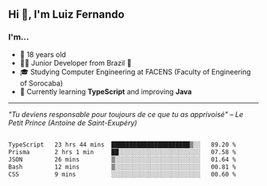 <h2>Hi 👋, I'm Luiz Fernando</h2>

### I'm...
* 🤟 18 years old
* 👨‍💻 Junior Developer from Brazil 💚
* 🎓 Studying Computer Engineering at FACENS (Faculty of Engineering of Sorocaba)
* 🔭 Currently learning **TypeScript** and improving **Java**

---

_"Tu deviens responsable pour toujours de ce que tu as apprivoisé" – Le Petit Prince (Antoine de Saint-Exupéry)_

##

<!--START_SECTION:waka-->

```txt
TypeScript   23 hrs 44 mins  ██████████████████████▒░░   89.20 %
Prisma       2 hrs 1 min     ██░░░░░░░░░░░░░░░░░░░░░░░   07.58 %
JSON         26 mins         ▒░░░░░░░░░░░░░░░░░░░░░░░░   01.64 %
Bash         12 mins         ▒░░░░░░░░░░░░░░░░░░░░░░░░   00.81 %
CSS          9 mins          ░░░░░░░░░░░░░░░░░░░░░░░░░   00.60 %
```

<!--END_SECTION:waka-->
